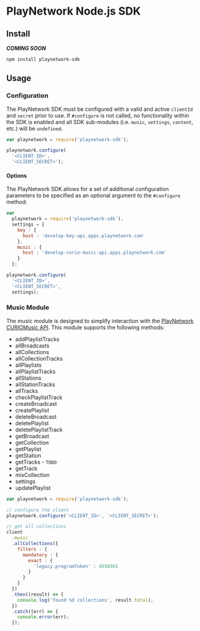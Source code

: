# PlayNetwork Node.js SDK

## Install

**_COMING SOON_**

```bash
npm install playnetwork-sdk
```

## Usage

### Configuration

The PlayNetwork SDK must be configured with a valid and active `clientId` and `secret` prior to use. If `#configure` is not called, no functionality within the SDK is enabled and all SDK sub-modules (i.e. `music`, `settings`, `content`, etc.) will be `undefined`.

```javascript
var playnetwork = require('playnetwork-sdk');

playnetwork.configure(
  '<CLIENT_ID>',
  '<CLIENT_SECRET>');
```

#### Options

The PlayNetwork SDK allows for a set of additional configuration parameters to be specified as an optional argument to the `#configure` method:

```javascript
var
  playnetwork = require('playnetwork-sdk'),
  settings = {
    key : {
      host : 'develop-key-api.apps.playnetwork.com'
    },
    music : {
      host : 'develop-curio-music-api.apps.playnetwork.com'
    }
  };

playnetwork.configure(
  '<CLIENT_ID>',
  '<CLIENT_SECRET>',
  settings);
```

### Music Module

The music module is designed to simplify interaction with the [PlayNetwork CURIOMusic API](https://curio-music-api.apps.playnetwork.com/v2/docs). This module supports the following methods:

* addPlaylistTracks
* allBroadcasts
* allCollections
* allCollectionTracks
* allPlaylists
* allPlaylistTracks
* allStations
* allStationTracks
* allTracks
* checkPlaylistTrack
* createBroadcast
* createPlaylist
* deleteBroadcast
* deletePlaylist
* deletePlaylistTrack
* getBroadcast
* getCollection
* getPlaylist
* getStation
* getTracks - `TODO`
* getTrack
* mixCollection
* settings
* updatePlaylist

```javascript
var playnetwork = require('playnetwork-sdk');

// configure the client
playnetwork.configure('<CLIENT_ID>', '<CLIENT_SECRET>');

// get all collections
client
  .music
  .allCollections({
    filters : {
      mandatory : {
        exact : {
          'legacy.programToken' : 4550361
        }
      }
    }
  })
  .then((result) => {
    console.log('found %d collections', result.total);
  })
  .catch((err) => {
    console.error(err);
  });
```
